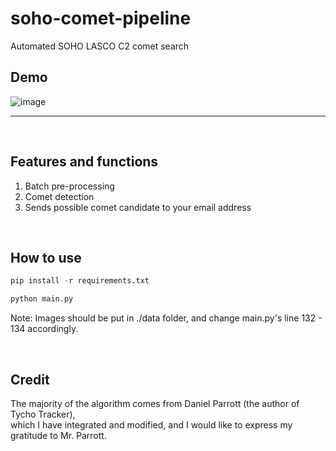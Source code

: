 # soho-comet-pipeline
Automated SOHO LASCO C2 comet search

## Demo
![image](https://s2.loli.net/2022/07/27/MxfN2zrgXQDEdIc.png)
***
<br/>

## Features and functions
1. Batch pre-processing
2. Comet detection
3. Sends possible comet candidate to your email address
<br/>

## How to use

```python
pip install -r requirements.txt

python main.py
```

Note:
Images should be put in ./data folder, and change main.py's line 132 - 134 accordingly.

<br/>

## Credit
The majority of the algorithm comes from Daniel Parrott (the author of Tycho Tracker),  <br />
which I have integrated and modified, and I would like to express my gratitude to Mr. Parrott.



